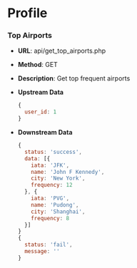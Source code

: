 # Profile

### Top Airports

* **URL**: api/get\_top\_airports.php
* **Method**: GET
* **Description**: Get top frequent airports
* **Upstream Data**

  ```js
  {
    user_id: 1
  }
  ```

* **Downstream Data**

  ```js
  {
    status: 'success',
    data: [{
      iata: 'JFK',  
      name: 'John F Kennedy',
      city: 'New York',
      frequency: 12
    }, {
      iata: 'PVG',
      name: 'Pudong',
      city: 'Shanghai',
      frequency: 8
    }]
  }
  {
    status: 'fail',
    message: ''
  }
  ```



